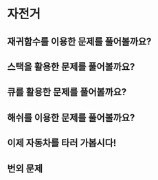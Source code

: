 # 자전거

## 재귀함수를 이용한 문제를 풀어볼까요?


## 스택을 활용한 문제를 풀어볼까요?


## 큐를 활용한 문제를 풀어볼까요?


## 해쉬를 이용한 문제를 풀어볼까요?


## 이제 자동차를 타러 가봅시다!

## 번외 문제
